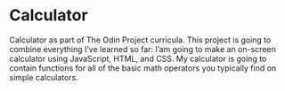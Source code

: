 # Calculator
Calculator as part of The Odin Project curricula.
This project is going to combine everything I’ve learned so far: I’am going to make an on-screen calculator using JavaScript, HTML, and CSS.
My calculator is going to contain functions for all of the basic math operators you typically find on simple calculators.
